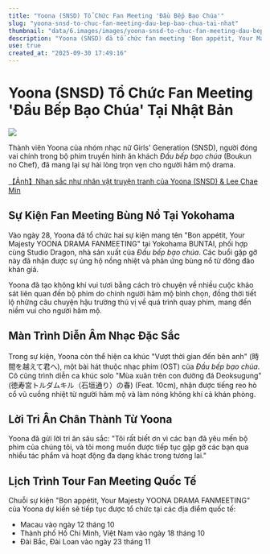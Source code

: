 ```yaml
---
title: "Yoona (SNSD) Tổ Chức Fan Meeting 'Đầu Bếp Bạo Chúa'"
slug: "yoona-snsd-to-chuc-fan-meeting-dau-bep-bao-chua-tai-nhat"
thumbnail: "data/6.images/images/yoona-snsd-to-chuc-fan-meeting-dau-bep-bao-chua-tai-nhat.webp"
description: "Yoona (SNSD) đã tổ chức fan meeting 'Bon appétit, Your Majesty YOONA DRAMA FANMEETING' tại Yokohama, Nhật Bản, sau thành công của drama 'Đầu bếp bạo chúa'. Cô cũng công bố lịch trình tour quốc tế, bao gồm cả Thành phố Hồ Chí Minh."
use: true
created_at: "2025-09-30 17:49:16"
---
```


# Yoona (SNSD) Tổ Chức Fan Meeting 'Đầu Bếp Bạo Chúa' Tại Nhật Bản

![](/images/20250929-00080261-chosun-000-10-view.webp)

Thành viên Yoona của nhóm nhạc nữ Girls' Generation (SNSD), người đóng vai chính trong bộ phim truyền hình ăn khách *Đầu bếp bạo chúa* (Boukun no Chef), đã mang lại sự hài lòng trọn vẹn cho người hâm mộ drama.

[【Ảnh】Nhan sắc như nhân vật truyện tranh của Yoona (SNSD) & Lee Chae Min](https://ekr.chosunonline.com/site/data/html_dir/2025/08/19/2025081980163.html)

## Sự Kiện Fan Meeting Bùng Nổ Tại Yokohama

Vào ngày 28, Yoona đã tổ chức hai sự kiện mang tên "Bon appétit, Your Majesty YOONA DRAMA FANMEETING" tại Yokohama BUNTAI, phối hợp cùng Studio Dragon, nhà sản xuất của *Đầu bếp bạo chúa*. Các buổi gặp gỡ này đã nhận được sự ủng hộ nồng nhiệt và phản ứng bùng nổ từ đông đảo khán giả.

Yoona đã tạo không khí vui tươi bằng cách trò chuyện về nhiều cuộc khảo sát liên quan đến bộ phim do chính người hâm mộ bình chọn, đồng thời tiết lộ những câu chuyện hậu trường thú vị về quá trình quay phim, mang đến niềm vui cho người hâm mộ.

## Màn Trình Diễn Âm Nhạc Đặc Sắc

Trong sự kiện, Yoona còn thể hiện ca khúc "Vượt thời gian đến bên anh" (時間を越えて君へ), một bài hát thuộc nhạc phim (OST) của *Đầu bếp bạo chúa*. Cô cũng trình diễn ca khúc solo "Mùa xuân trên con đường đá Deoksugung" (徳寿宮トルダムキル（石垣通り）の春) (Feat. 10cm), nhận được tiếng reo hò cổ vũ cuồng nhiệt từ người hâm mộ và làm nóng không khí cả khán phòng.

## Lời Tri Ân Chân Thành Từ Yoona

Yoona đã gửi lời tri ân sâu sắc: "Tôi rất biết ơn vì các bạn đã yêu mến bộ phim của chúng tôi, và tôi mong muốn được tiếp tục gặp gỡ các bạn qua nhiều tác phẩm và hoạt động đa dạng khác trong tương lai."

## Lịch Trình Tour Fan Meeting Quốc Tế

Chuỗi sự kiện "Bon appétit, Your Majesty YOONA DRAMA FANMEETING" của Yoona dự kiến sẽ tiếp tục được tổ chức tại các địa điểm quốc tế:
*   Macau vào ngày 12 tháng 10
*   Thành phố Hồ Chí Minh, Việt Nam vào ngày 18 tháng 10
*   Đài Bắc, Đài Loan vào ngày 23 tháng 11